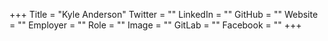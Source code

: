 +++
Title = "Kyle Anderson"
Twitter = ""
LinkedIn = ""
GitHub = ""
Website = ""
Employer = ""
Role = ""
Image = ""
GitLab = ""
Facebook = ""
+++
